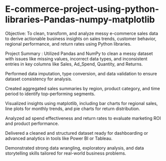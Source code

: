 # E-commerce-project-using-python-libraries-Pandas-numpy-matplotlib
Objective:
To clean, transform, and analyze messy e-commerce sales data to derive actionable business insights on sales trends, customer behavior, regional performance, and return rates using Python libraries.

Project Summary :
Utilized Pandas and NumPy to clean a messy dataset with issues like missing values, incorrect data types, and inconsistent entries in key columns like Sales, Ad_Spend, Quantity, and Returns.

Performed data imputation, type conversion, and data validation to ensure dataset consistency for analysis.

Created aggregated sales summaries by region, product category, and time period to identify top-performing segments.

Visualized insights using matplotlib, including bar charts for regional sales, line plots for monthly trends, and pie charts for return distribution.

Analyzed ad spend effectiveness and return rates to evaluate marketing ROI and product performance.

Delivered a cleaned and structured dataset ready for dashboarding or advanced analytics in tools like Power BI or Tableau.

Demonstrated strong data wrangling, exploratory analysis, and data storytelling skills tailored for real-world business problems.


